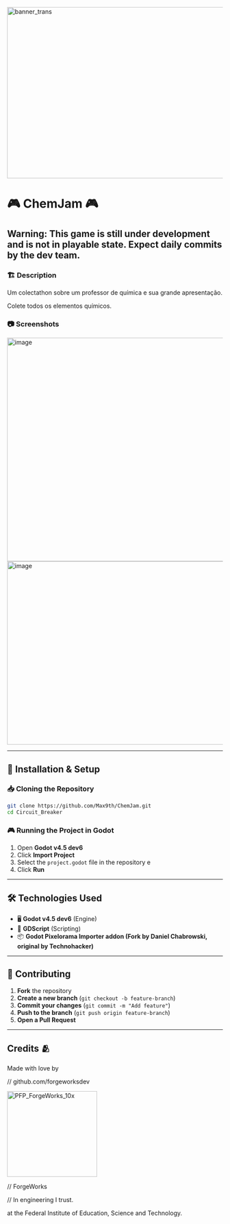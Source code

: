 <img width="800" height="400" alt="banner_trans" src="https://github.com/user-attachments/assets/a884e6af-cb28-4b9f-8a48-258ec260fa06" />


# 🎮 ChemJam 🎮

## Warning: This game is still under development and is not in playable state. Expect daily commits by the dev team.

### 🏗️ Description  
Um colectathon sobre um professor de química e sua grande apresentação.

Colete todos os elementos químicos.

### 📷 Screenshots  
<img width="711" height="522" alt="image" src="https://github.com/user-attachments/assets/c01640e7-2520-42f6-aec3-04207019c428" />
<img width="738" height="428" alt="image" src="https://github.com/user-attachments/assets/50d9cba7-b3cf-4dc8-98f8-304d65fdf4ec" />

---

## 🔧 Installation & Setup  

### 📥 Cloning the Repository  
```sh
git clone https://github.com/Max9th/ChemJam.git
cd Circuit_Breaker
```

### 🎮 Running the Project in Godot  
1. Open **Godot v4.5 dev6**  
2. Click **Import Project**  
3. Select the `project.godot` file in the repository  e 
4. Click **Run**  

---

## 🛠️ Technologies Used  
- 🖥️ **Godot v4.5 dev6** (Engine)  
- 🎨 **GDScript** (Scripting)  
- 📦 **Godot Pixelorama Importer addon (Fork by Daniel Chabrowski, original by Technohacker)**

---

## 🤝 Contributing  
1. **Fork** the repository  
2. **Create a new branch** (`git checkout -b feature-branch`)  
3. **Commit your changes** (`git commit -m "Add feature"`)  
4. **Push to the branch** (`git push origin feature-branch`)  
5. **Open a Pull Request**  

---

## Credits 🫂

Made with love by 

// github.com/forgeworksdev

<img width="210" height="200" alt="PFP_ForgeWorks_10x" src="https://github.com/user-attachments/assets/33a502ce-811c-4cbd-ab1e-de9681677f5b" />

// ForgeWorks

// In engineering I trust.

at the Federal Institute of Education, Science and Technology.
